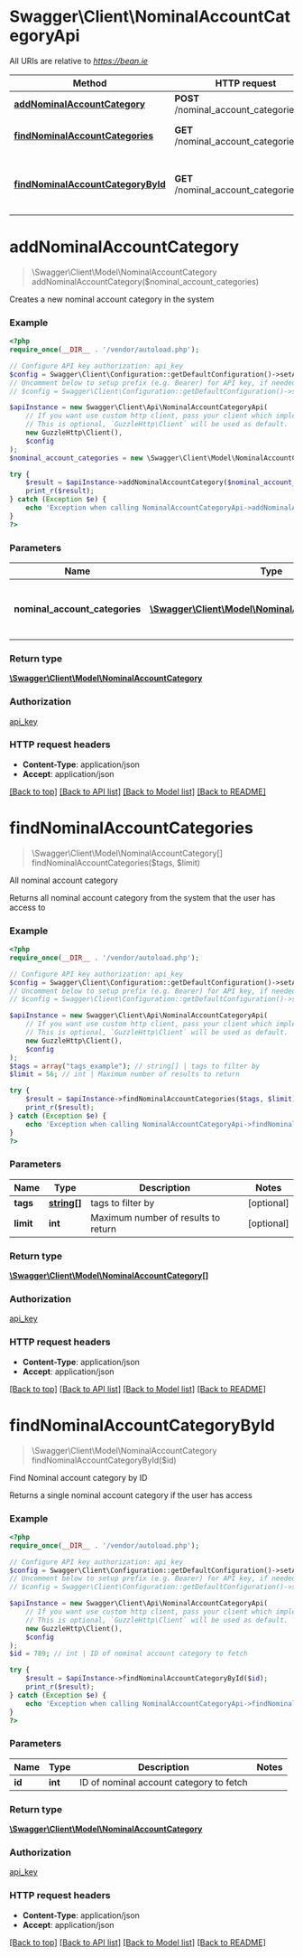 # Swagger\Client\NominalAccountCategoryApi

All URIs are relative to *https://bean.ie*

Method | HTTP request | Description
------------- | ------------- | -------------
[**addNominalAccountCategory**](NominalAccountCategoryApi.md#addNominalAccountCategory) | **POST** /nominal_account_categories | 
[**findNominalAccountCategories**](NominalAccountCategoryApi.md#findNominalAccountCategories) | **GET** /nominal_account_categories | All nominal account category
[**findNominalAccountCategoryById**](NominalAccountCategoryApi.md#findNominalAccountCategoryById) | **GET** /nominal_account_categories/{id} | Find Nominal account category by ID


# **addNominalAccountCategory**
> \Swagger\Client\Model\NominalAccountCategory addNominalAccountCategory($nominal_account_categories)



Creates a new nominal account category in the system

### Example
```php
<?php
require_once(__DIR__ . '/vendor/autoload.php');

// Configure API key authorization: api_key
$config = Swagger\Client\Configuration::getDefaultConfiguration()->setApiKey('ApiKey', 'YOUR_API_KEY');
// Uncomment below to setup prefix (e.g. Bearer) for API key, if needed
// $config = Swagger\Client\Configuration::getDefaultConfiguration()->setApiKeyPrefix('ApiKey', 'Bearer');

$apiInstance = new Swagger\Client\Api\NominalAccountCategoryApi(
    // If you want use custom http client, pass your client which implements `GuzzleHttp\ClientInterface`.
    // This is optional, `GuzzleHttp\Client` will be used as default.
    new GuzzleHttp\Client(),
    $config
);
$nominal_account_categories = new \Swagger\Client\Model\NominalAccountCategoryInput(); // \Swagger\Client\Model\NominalAccountCategoryInput | Nominal account category to add to the system

try {
    $result = $apiInstance->addNominalAccountCategory($nominal_account_categories);
    print_r($result);
} catch (Exception $e) {
    echo 'Exception when calling NominalAccountCategoryApi->addNominalAccountCategory: ', $e->getMessage(), PHP_EOL;
}
?>
```

### Parameters

Name | Type | Description  | Notes
------------- | ------------- | ------------- | -------------
 **nominal_account_categories** | [**\Swagger\Client\Model\NominalAccountCategoryInput**](../Model/NominalAccountCategoryInput.md)| Nominal account category to add to the system |

### Return type

[**\Swagger\Client\Model\NominalAccountCategory**](../Model/NominalAccountCategory.md)

### Authorization

[api_key](../../README.md#api_key)

### HTTP request headers

 - **Content-Type**: application/json
 - **Accept**: application/json

[[Back to top]](#) [[Back to API list]](../../README.md#documentation-for-api-endpoints) [[Back to Model list]](../../README.md#documentation-for-models) [[Back to README]](../../README.md)

# **findNominalAccountCategories**
> \Swagger\Client\Model\NominalAccountCategory[] findNominalAccountCategories($tags, $limit)

All nominal account category

Returns all nominal account category from the system that the user has access to

### Example
```php
<?php
require_once(__DIR__ . '/vendor/autoload.php');

// Configure API key authorization: api_key
$config = Swagger\Client\Configuration::getDefaultConfiguration()->setApiKey('ApiKey', 'YOUR_API_KEY');
// Uncomment below to setup prefix (e.g. Bearer) for API key, if needed
// $config = Swagger\Client\Configuration::getDefaultConfiguration()->setApiKeyPrefix('ApiKey', 'Bearer');

$apiInstance = new Swagger\Client\Api\NominalAccountCategoryApi(
    // If you want use custom http client, pass your client which implements `GuzzleHttp\ClientInterface`.
    // This is optional, `GuzzleHttp\Client` will be used as default.
    new GuzzleHttp\Client(),
    $config
);
$tags = array("tags_example"); // string[] | tags to filter by
$limit = 56; // int | Maximum number of results to return

try {
    $result = $apiInstance->findNominalAccountCategories($tags, $limit);
    print_r($result);
} catch (Exception $e) {
    echo 'Exception when calling NominalAccountCategoryApi->findNominalAccountCategories: ', $e->getMessage(), PHP_EOL;
}
?>
```

### Parameters

Name | Type | Description  | Notes
------------- | ------------- | ------------- | -------------
 **tags** | [**string[]**](../Model/string.md)| tags to filter by | [optional]
 **limit** | **int**| Maximum number of results to return | [optional]

### Return type

[**\Swagger\Client\Model\NominalAccountCategory[]**](../Model/NominalAccountCategory.md)

### Authorization

[api_key](../../README.md#api_key)

### HTTP request headers

 - **Content-Type**: application/json
 - **Accept**: application/json

[[Back to top]](#) [[Back to API list]](../../README.md#documentation-for-api-endpoints) [[Back to Model list]](../../README.md#documentation-for-models) [[Back to README]](../../README.md)

# **findNominalAccountCategoryById**
> \Swagger\Client\Model\NominalAccountCategory findNominalAccountCategoryById($id)

Find Nominal account category by ID

Returns a single nominal account category if the user has access

### Example
```php
<?php
require_once(__DIR__ . '/vendor/autoload.php');

// Configure API key authorization: api_key
$config = Swagger\Client\Configuration::getDefaultConfiguration()->setApiKey('ApiKey', 'YOUR_API_KEY');
// Uncomment below to setup prefix (e.g. Bearer) for API key, if needed
// $config = Swagger\Client\Configuration::getDefaultConfiguration()->setApiKeyPrefix('ApiKey', 'Bearer');

$apiInstance = new Swagger\Client\Api\NominalAccountCategoryApi(
    // If you want use custom http client, pass your client which implements `GuzzleHttp\ClientInterface`.
    // This is optional, `GuzzleHttp\Client` will be used as default.
    new GuzzleHttp\Client(),
    $config
);
$id = 789; // int | ID of nominal account category to fetch

try {
    $result = $apiInstance->findNominalAccountCategoryById($id);
    print_r($result);
} catch (Exception $e) {
    echo 'Exception when calling NominalAccountCategoryApi->findNominalAccountCategoryById: ', $e->getMessage(), PHP_EOL;
}
?>
```

### Parameters

Name | Type | Description  | Notes
------------- | ------------- | ------------- | -------------
 **id** | **int**| ID of nominal account category to fetch |

### Return type

[**\Swagger\Client\Model\NominalAccountCategory**](../Model/NominalAccountCategory.md)

### Authorization

[api_key](../../README.md#api_key)

### HTTP request headers

 - **Content-Type**: application/json
 - **Accept**: application/json

[[Back to top]](#) [[Back to API list]](../../README.md#documentation-for-api-endpoints) [[Back to Model list]](../../README.md#documentation-for-models) [[Back to README]](../../README.md)

